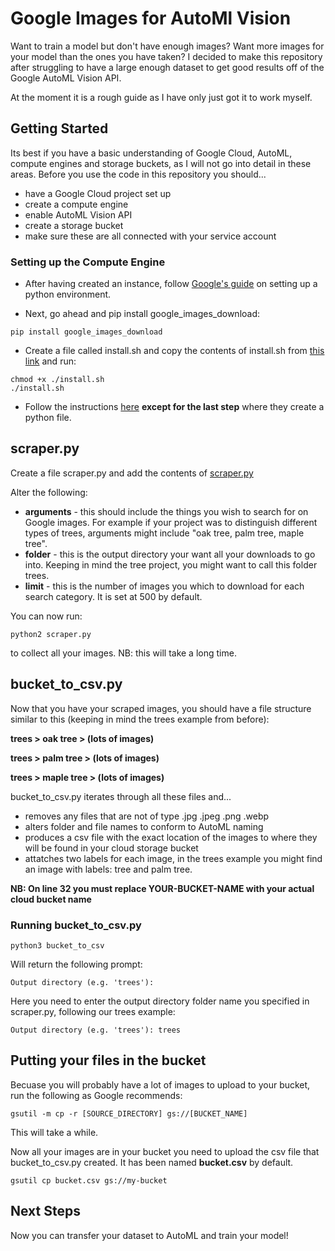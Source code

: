 # Google Images for AutoMl Vision

Want to train a model but don't have enough images? Want more images for your model than the ones you have taken? 
I decided to make this repository after struggling to have a large enough dataset to get good results off of the Google AutoML Vision API.

At the moment it is a rough guide as I have only just got it to work myself.

## Getting Started

Its best if you have a basic understanding of Google Cloud, AutoML, compute engines and storage buckets, as I will not go into detail in these areas.
Before you use the code in this repository you should...
* have a Google Cloud project set up
* create a compute engine
* enable AutoML Vision API
* create a storage bucket
* make sure these are all connected with your service account

### Setting up the Compute Engine

* After having created an instance, follow [Google's guide](https://cloud.google.com/python/setup) on setting up a python environment.

* Next, go ahead and pip install google_images_download:

```
pip install google_images_download
```

* Create a file called install.sh and copy the contents of install.sh from [this link](https://gist.github.com/ziadoz/3e8ab7e944d02fe872c3454d17af31a5) and run:

```
chmod +x ./install.sh
./install.sh
```

* Follow the instructions [here](https://christopher.su/2015/selenium-chromedriver-ubuntu/) **except for the last step** where they create a python file.

## scraper.py

Create a file scraper.py and add the contents of [scraper.py](https://github.com/SamuelBroughton/google_images_for_autoML/blob/master/scraper.py)

Alter the following:
* **arguments** - this should include the things you wish to search for on Google images. For example if your project was to distinguish different types of trees, arguments might include "oak tree, palm tree, maple tree".
* **folder** - this is the output directory your want all your downloads to go into. Keeping in mind the tree project, you might want to call this folder trees.
* **limit** - this is the number of images you which to download for each search category. It is set at 500 by default.

You can now run:

```
python2 scraper.py
```

to collect all your images. NB: this will take a long time.

## bucket_to_csv.py

Now that you have your scraped images, you should have a file structure similar to this (keeping in mind the trees example from before):

**trees > oak tree > (lots of images)**

**trees > palm tree > (lots of images)**

**trees > maple tree > (lots of images)**

bucket_to_csv.py iterates through all these files and...
* removes any files that are not of type .jpg .jpeg .png .webp
* alters folder and file names to conform to AutoML naming
* produces a csv file with the exact location of the images to where they will be found in your cloud storage bucket
* attatches two labels for each image, in the trees example you might find an image with labels: tree and palm tree.

**NB: On line 32 you must replace YOUR-BUCKET-NAME with your actual cloud bucket name**

### Running bucket_to_csv.py

```
python3 bucket_to_csv
```

Will return the following prompt:

```
Output directory (e.g. 'trees'):
```

Here you need to enter the output directory folder name you specified in scraper.py, following our trees example:

```
Output directory (e.g. 'trees'): trees
```

## Putting your files in the bucket

Becuase you will probably have a lot of images to upload to your bucket, run the following as Google recommends:

```
gsutil -m cp -r [SOURCE_DIRECTORY] gs://[BUCKET_NAME]
```

This will take a while.

Now all your images are in your bucket you need to upload the csv file that bucket_to_csv.py created. It has been named **bucket.csv** by default.

```
gsutil cp bucket.csv gs://my-bucket
```

## Next Steps

Now you can transfer your dataset to AutoML and train your model!
